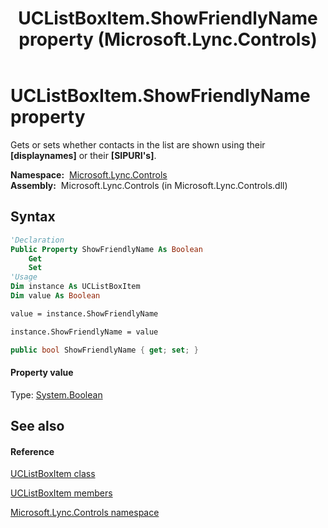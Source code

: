 ﻿---
title: UCListBoxItem.ShowFriendlyName property  (Microsoft.Lync.Controls)
TOCTitle: 'ShowFriendlyName property '
ms:assetid: P:Microsoft.Lync.Controls.UCListBoxItem.ShowFriendlyName_DI_3_UC_OCS14MrefLyncWPF
ms:mtpsurl: https://msdn.microsoft.com/en-us/library/microsoft.lync.controls.uclistboxitem.showfriendlyname_di_3_uc_ocs14mreflyncwpf(v=office.15)
ms:contentKeyID: 48595864
ms.date: 07/28/2014
mtps_version: v=office.15
f1_keywords:
- Microsoft.Lync.Controls.UCListBoxItem.ShowFriendlyName
dev_langs:
- CSharp
- JScript
- VB
- other
---

# UCListBoxItem.ShowFriendlyName property

Gets or sets whether contacts in the list are shown using their **\[displaynames\]** or their **\[SIPURI's\]**.

**Namespace:**  [Microsoft.Lync.Controls](microsoft-lync-controls-namespace_1.md)  
**Assembly:**  Microsoft.Lync.Controls (in Microsoft.Lync.Controls.dll)

## Syntax

``` vb
'Declaration
Public Property ShowFriendlyName As Boolean
    Get
    Set
'Usage
Dim instance As UCListBoxItem
Dim value As Boolean

value = instance.ShowFriendlyName

instance.ShowFriendlyName = value
```

``` csharp
public bool ShowFriendlyName { get; set; }
```

#### Property value

Type: [System.Boolean](http://msdn2.microsoft.com/en-us/library/a28wyd50)  

## See also

#### Reference

[UCListBoxItem class](uclistboxitem-class-microsoft-lync-controls_1.md)

[UCListBoxItem members](uclistboxitem-members-microsoft-lync-controls_1.md)

[Microsoft.Lync.Controls namespace](microsoft-lync-controls-namespace_1.md)

